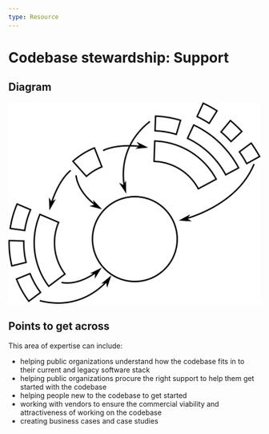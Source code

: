 ```yaml
---
type: Resource
---
```


# Codebase stewardship: Support

## Diagram

![graphical representation of interactions between various actors around a codebase](codebase-support.svg)

## Points to get across

This area of expertise can include:

* helping public organizations understand how the codebase fits in to their current and legacy software stack
* helping public organizations procure the right support to help them get started with the codebase
* helping people new to the codebase to get started
* working with vendors to ensure the commercial viability and attractiveness of working on the codebase
* creating business cases and case studies

